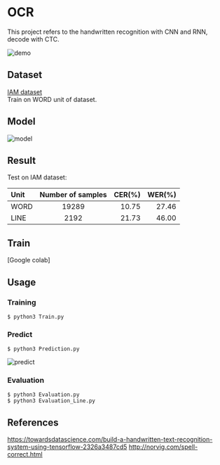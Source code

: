# OCR
This project refers to the handwritten recognition with CNN and RNN, decode with CTC.

![demo](https://github.com/tuandoan998/OCR_IAM-dataset/blob/master/Resource/demo.png)

## Dataset
[IAM dataset](http://www.fki.inf.unibe.ch/databases/iam-handwriting-database/download-the-iam-handwriting-database)  
Train on WORD unit of dataset.

## Model
![model](https://github.com/tuandoan998/OCR_IAM-dataset/blob/master/Resource/model.png)

## Result
Test on IAM dataset:

|  Unit | Number of samples | CER(%) | WER(%) | 
| :-    |     :---:         |  ---:  |  ---:  |
| WORD  | 19289             | 10.75  | 27.46  | 
| LINE  | 2192              | 21.73  | 46.00  | 

## Train
[Google colab]

## Usage

### Training
```
$ python3 Train.py
```

### Predict
```
$ python3 Prediction.py
```
![predict](https://github.com/tuandoan998/OCR_IAM-dataset/blob/master/Resource/test_img/Screenshot.png)

### Evaluation
```
$ python3 Evaluation.py
$ python3 Evaluation_Line.py
```

## References
https://towardsdatascience.com/build-a-handwritten-text-recognition-system-using-tensorflow-2326a3487cd5
http://norvig.com/spell-correct.html
